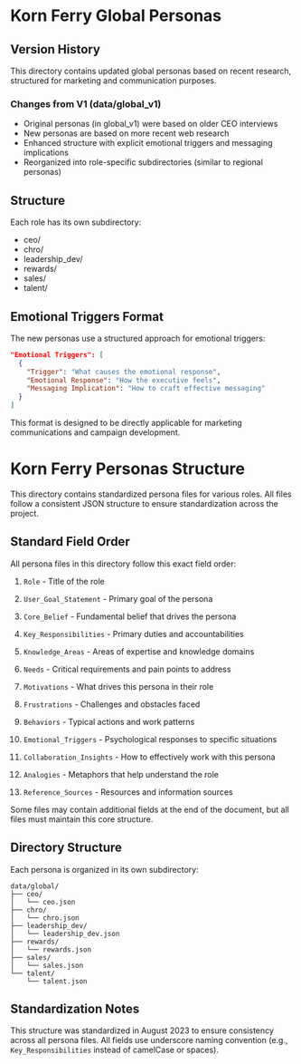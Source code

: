# Korn Ferry Global Personas

## Version History

This directory contains updated global personas based on recent research, structured for marketing and communication purposes.

### Changes from V1 (data/global_v1)

- Original personas (in global_v1) were based on older CEO interviews
- New personas are based on more recent web research
- Enhanced structure with explicit emotional triggers and messaging implications
- Reorganized into role-specific subdirectories (similar to regional personas)

## Structure

Each role has its own subdirectory:

- ceo/
- chro/
- leadership_dev/
- rewards/
- sales/
- talent/

## Emotional Triggers Format

The new personas use a structured approach for emotional triggers:

```json
"Emotional Triggers": [
  {
    "Trigger": "What causes the emotional response",
    "Emotional Response": "How the executive feels",
    "Messaging Implication": "How to craft effective messaging"
  }
]
```

This format is designed to be directly applicable for marketing communications and campaign development.

# Korn Ferry Personas Structure

This directory contains standardized persona files for various roles. All files follow a consistent JSON structure to ensure standardization across the project.

## Standard Field Order

All persona files in this directory follow this exact field order:

1. `Role` - Title of the role
2. `User_Goal_Statement` - Primary goal of the persona
3. `Core_Belief` - Fundamental belief that drives the persona

4. `Key_Responsibilities` - Primary duties and accountabilities
5. `Knowledge_Areas` - Areas of expertise and knowledge domains
6. `Needs` - Critical requirements and pain points to address
7. `Motivations` - What drives this persona in their role
8. `Frustrations` - Challenges and obstacles faced
9. `Behaviors` - Typical actions and work patterns
10. `Emotional_Triggers` - Psychological responses to specific situations
11. `Collaboration_Insights` - How to effectively work with this persona
12. `Analogies` - Metaphors that help understand the role
13. `Reference_Sources` - Resources and information sources

Some files may contain additional fields at the end of the document, but all files must maintain this core structure.

## Directory Structure

Each persona is organized in its own subdirectory:

```
data/global/
├── ceo/
│   └── ceo.json
├── chro/
│   └── chro.json
├── leadership_dev/
│   └── leadership_dev.json
├── rewards/
│   └── rewards.json
├── sales/
│   └── sales.json
└── talent/
    └── talent.json
```

## Standardization Notes

This structure was standardized in August 2023 to ensure consistency across all persona files. All fields use underscore naming convention (e.g., `Key_Responsibilities` instead of camelCase or spaces).

